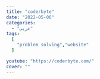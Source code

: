 ```yaml
---
title: "coderbyte"
date: "2022-05-06"
categories:
  - "عربي"
tags:
  [
    "problem solving","website"
  ]

youtube: "https://coderbyte.com/"
cover: ""
---
```

